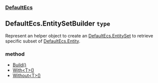 ### [DefaultEcs](./DefaultEcs.md 'DefaultEcs')
## DefaultEcs.EntitySetBuilder `type`
Represent an helper object to create an [DefaultEcs.EntitySet](./DefaultEcs-EntitySet.md 'DefaultEcs.EntitySet') to retrieve specific subset of [DefaultEcs.Entity](./DefaultEcs-Entity.md 'DefaultEcs.Entity').
### method
- [Build()](./DefaultEcs-EntitySetBuilder-Build().md 'DefaultEcs.EntitySetBuilder.Build()')
- [With&lt;T&gt;()](./DefaultEcs-EntitySetBuilder-With-T-().md 'DefaultEcs.EntitySetBuilder.With&lt;T&gt;()')
- [Without&lt;T&gt;()](./DefaultEcs-EntitySetBuilder-Without-T-().md 'DefaultEcs.EntitySetBuilder.Without&lt;T&gt;()')
